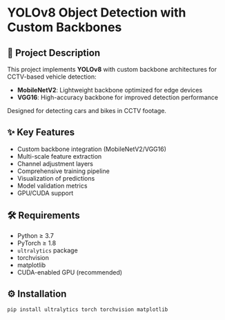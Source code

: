 # YOLOv8 Object Detection with Custom Backbones

## 📝 Project Description
This project implements **YOLOv8** with custom backbone architectures for CCTV-based vehicle detection:
- **MobileNetV2**: Lightweight backbone optimized for edge devices
- **VGG16**: High-accuracy backbone for improved detection performance

Designed for detecting cars and bikes in CCTV footage.

## ✨ Key Features
- Custom backbone integration (MobileNetV2/VGG16)
- Multi-scale feature extraction
- Channel adjustment layers
- Comprehensive training pipeline
- Visualization of predictions
- Model validation metrics
- GPU/CUDA support

## 🛠️ Requirements
- Python ≥ 3.7
- PyTorch ≥ 1.8
- `ultralytics` package
- torchvision
- matplotlib
- CUDA-enabled GPU (recommended)

## ⚙️ Installation
```bash
pip install ultralytics torch torchvision matplotlib
